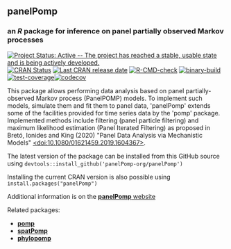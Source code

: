 <meta charset="UTF-8">

## **panelPomp**

### an *R* package for inference on panel partially observed Markov processes

[![Project Status: Active -- The project has reached a stable, usable state and is being actively developed.](https://www.repostatus.org/badges/latest/active.svg)](https://www.repostatus.org/#active) [![CRAN Status](https://www.r-pkg.org/badges/version/panelPomp)](https://cran.r-project.org/package=panelPomp) [![Last CRAN release date](https://www.r-pkg.org/badges/last-release/panelPomp)](https://cran.r-project.org/package=panelPomp) [![R-CMD-check](https://github.com/panelPomp-org/panelPomp/actions/workflows/r-cmd-check.yml/badge.svg)](https://github.com/panelPomp-org/panelPomp/actions/workflows/r-cmd-check.yml) [![binary-build](https://github.com/panelPomp-org/panelPomp/actions/workflows/binary-build.yml/badge.svg)](https://github.com/panelPomp-org/panelPomp/actions/workflows/binary-build.yml) [![test-coverage](https://github.com/panelPomp-org/panelPomp/actions/workflows/test-coverage.yml/badge.svg)](https://github.com/panelPomp-org/panelPomp/actions/workflows/test-coverage.yml)[![codecov](https://codecov.io/gh/panelPomp-org/panelPomp/graph/badge.svg?token=NI3KX6NIUN)](https://app.codecov.io/gh/panelPomp-org/panelPomp)

This package allows performing data analysis based on panel partially-observed Markov process (PanelPOMP) models. To implement such models, simulate them and fit them to panel data, 'panelPomp' extends some of the facilities provided for time series data by the 'pomp' package. Implemented methods include filtering (panel particle filtering) and maximum likelihood estimation (Panel Iterated Filtering) as proposed in Bretó, Ionides and King (2020) "Panel Data Analysis via Mechanistic Models" [\<doi:10.1080/01621459.2019.1604367\>](https://doi.org/10.1080/01621459.2019.1604367).

The latest version of the package can be installed from this GitHub source using `devtools::install_github('panelPomp-org/panelPomp')`

Installing the current CRAN version is also possible using `install.packages("panelPomp")`

Additional information is on the [**panelPomp** website](https://panelpomp-org.github.io/)

Related packages:

-   [**pomp**](https://github.com/kingaa/pomp/)
-   [**spatPomp**](https://github.com/spatPomp-org/spatPomp)
-   [**phylopomp**](https://github.com/kingaa/phylopomp/)
